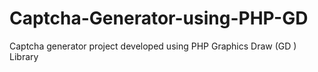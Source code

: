 # Captcha-Generator-using-PHP-GD
Captcha generator project developed using PHP Graphics Draw (GD ) Library
